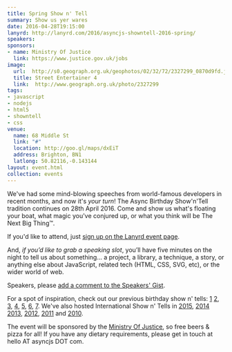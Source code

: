 ```yaml
---
title: Spring Show n' Tell
summary: Show us yer wares
date: 2016-04-28T19:15:00
lanyrd: http://lanyrd.com/2016/asyncjs-showntell-2016-spring/
speakers:
sponsors:
- name: Ministry Of Justice
  link: https://www.justice.gov.uk/jobs
image:
  url:  http://s0.geograph.org.uk/geophotos/02/32/72/2327299_0870d9fd.jpg
  title: Street Entertainer 4
  link:  http://www.geograph.org.uk/photo/2327299
tags:
- javascript
- nodejs
- html5
- showntell
- css
venue:
  name: 68 Middle St
  link: "#"
  location: http://goo.gl/maps/dxEiT
  address: Brighton, BN1
  latlong: 50.82116,-0.143144
layout: event.html
collection: events
---
```


We've had some mind-blowing speeches from world-famous developers in recent months, and now it's *your turn*! The Async Birthday Show'n'Tell tradition continues on 28th April 2016. Come and show us what's floating your boat, what magic you've conjured up, or what you think will be The Next Big Thing&#8482;.

If you'd like to attend, just [sign up on the Lanyrd event page][event-lanyrd].

And, _if you’d like to grab a speaking slot_, you’ll have five minutes on the night to tell us about something… a project, a library, a technique, a story, or anything else about JavaScript, related tech (HTML, CSS, SVG, etc), or the wider world of web.

Speakers, please <a data-gist href="https://gist.github.com/larister/cc223350f56456094cc67de6669cdbb3">add a comment to the Speakers' Gist</a>.

For a spot of inspiration, check out our previous birthday show n' tells: [1][spring-2015] [2][birthday-4], [3][birthday-3], [4][birthday-2], [5][birthday-1], [6][showntell-2], [7][showntell-1].
We've also hosted International Show n' Tells in [2015][showntell-2015], [2014][showntell-2014] [2013][showntell-2013], [2012][showntell-2012], [2011][showntell-2011] and [2010][showntell-2010].

The event will be sponsored by the [Ministry Of Justice][moj], so free beers & pizza for all! If you have any dietary requirements, please get in touch at hello AT asyncjs DOT com.

[event-lanyrd]: http://lanyrd.com/2016/asyncjs-showntell-2016-spring/

[async]: http://asyncjs.com
[spring-2015]: http://asyncjs.com/showntell-spring-2015/
[showntell-1]: http://asyncjs.com/showntell/
[showntell-2]: http://asyncjs.com/showntell2/
[birthday-1]: http://asyncjs.com/birthday/
[birthday-2]: http://asyncjs.com/birthday2/
[birthday-3]: http://asyncjs.com/birthday3/
[birthday-4]: http://asyncjs.com/birthday4/
[showntell-2010]: http://asyncjs.com/showntell3/
[showntell-2011]: http://asyncjs.com/international2011/
[showntell-2012]: http://asyncjs.com/showntell-2012/
[showntell-2013]: http://asyncjs.com/showntell-2013/
[showntell-2014]: http://asyncjs.com/showntell-2014/
[showntell-2015]: http://asyncjs.com/showntell-2015/
[moj]: https://www.justice.gov.uk/jobs
